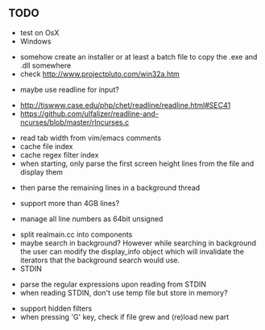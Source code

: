 TODO
----

- test on OsX
- Windows
 + somehow create an installer or at least a batch file to copy the .exe and .dll somewhere
 + check http://www.projectpluto.com/win32a.htm
- maybe use readline for input?
 + http://tiswww.case.edu/php/chet/readline/readline.html#SEC41
 + https://github.com/ulfalizer/readline-and-ncurses/blob/master/rlncurses.c
- read tab width from vim/emacs comments
- cache file index
- cache regex filter index
- when starting, only parse the first screen height lines from the file and display them
 + then parse the remaining lines in a background thread
- support more than 4GB lines?
 + manage all line numbers as 64bit unsigned
- split realmain.cc into components
- maybe search in background? However while searching in background the user can modify the display_info object which will invalidate the iterators that the background search would use.
- STDIN
 + parse the regular expressions upon reading from STDIN
 + when reading STDIN, don't use temp file but store in memory?
- support hidden filters
- when pressing 'G' key, check if file grew and (re)load new part
